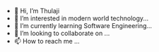 - 👋 Hi, I’m Thulaji
- 👀 I’m interested in modern world technology...
- 🌱 I’m currently learning Software Engineering...
- 💞️ I’m looking to collaborate on ...
- 📫 How to reach me  ...

<!---
Thulaji/Thulaji is a ✨ special ✨ repository because its `README.md` (this file) appears on your GitHub profile.
You can click the Preview link to take a look at your changes.
--->
